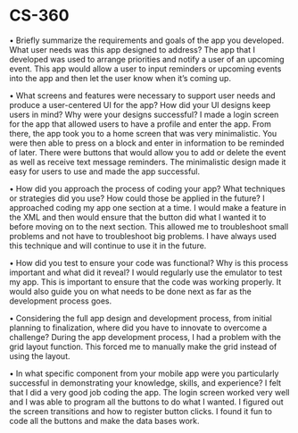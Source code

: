 # CS-360

•	Briefly summarize the requirements and goals of the app you developed. What user needs was this app designed to address?
The app that I developed was used to arrange priorities and notify a user of an upcoming event. This app would allow a user to input reminders or upcoming events into the app and then let the user know when it’s coming up. 

•	What screens and features were necessary to support user needs and produce a user-centered UI for the app? How did your UI designs keep users in mind? Why were your designs successful?
I made a login screen for the app that allowed users to have a profile and enter the app. From there, the app took you to a home screen that was very minimalistic. You were then able to press on a block and enter in information to be reminded of later. There were buttons that would allow you to add or delete the event as well as receive text message reminders. The minimalistic design made it easy for users to use and made the app successful.

•	How did you approach the process of coding your app? What techniques or strategies did you use? How could those be applied in the future?
I approached coding my app one section at a time. I would make a feature in the XML and then would ensure that the button did what I wanted it to before moving on to the next section. This allowed me to troubleshoot small problems and not have to troubleshoot big problems. I have always used this technique and will continue to use it in the future. 

•	How did you test to ensure your code was functional? Why is this process important and what did it reveal?
I would regularly use the emulator to test my app. This is important to ensure that the code was working properly. It would also guide you on what needs to be done next as far as the development process goes. 

•	Considering the full app design and development process, from initial planning to finalization, where did you have to innovate to overcome a challenge?
During the app development process, I had a problem with the grid layout function. This forced me to manually make the grid instead of using the layout. 

•	In what specific component from your mobile app were you particularly successful in demonstrating your knowledge, skills, and experience?
I felt that I did a very good job coding the app. The login screen worked very well and I was able to program all the buttons to do what I wanted. I figured out the screen transitions and how to register button clicks. I found it fun to code all the buttons and make the data bases work. 


